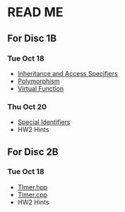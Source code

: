 # READ ME

## For Disc 1B
### Tue Oct 18
- [Inheritance and Access Specifiers](Inheritance_Access.md)
- [Polymorphism](https://github.com/TejasViswa/PIC10B_Disc1B_Disc2B/blob/main/Week_10/Polymorphism.md)
- [Virtual Function](https://github.com/TejasViswa/PIC10B_Disc1B_Disc2B/blob/main/Week_10/Virtual_Function.md)

### Thu Oct 20
- [Special Identifiers](Inheritance_Identifiers.md)
- HW2 Hints

## For Disc 2B
### Tue Oct 18
- [TImer.hpp](Timer.hpp)
- [Timer.cpp](Timer.cpp)
- HW2 Hints
